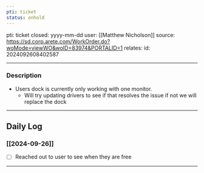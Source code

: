 ```yaml
---
pti: ticket
status: onhold
---
```

pti: ticket 
closed: yyyy-mm-dd
user: [[Matthew Nicholson]]
source: https://sd.corp.arete.com/WorkOrder.do?woMode=viewWO&woID=83974&PORTALID=1
relates: 
id: 2024092608402587

---
### Description
- Users dock is currently only working with one monitor. 
	- Will try updating drivers to see if that resolves the issue if not we will replace the dock
	
---
## Daily Log
### [[2024-09-26]]
- [ ] Reached out to user to see when they are free
---




